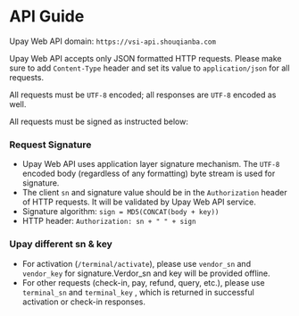 # API Guide

Upay Web API domain: `https://vsi-api.shouqianba.com`

Upay Web API accepts only JSON formatted HTTP requests. Please make sure to add `Content-Type` header and set its value to `application/json` for all requests.

All requests must be `UTF-8` encoded; all responses are `UTF-8` encoded as well.

All requests must be signed as instructed below: 

### Request Signature

* Upay Web API uses application layer signature mechanism. The `UTF-8` encoded body (regardless of any formatting) byte stream is used for signature.
* The client `sn` and signature value should be in the `Authorization` header of HTTP requests. It will be validated by Upay Web API service.
* Signature algorithm: `sign = MD5(CONCAT(body + key))`
* HTTP header: `Authorization: sn + " " + sign`

### Upay different sn & key

* For activation (`/terminal/activate`), please use `vendor_sn` and `vendor_key` for signature.Verdor_sn and key will be provided offline.
* For other requests (check-in, pay, refund, query, etc.), please use `terminal_sn` and `terminal_key` , which is returned in successful activation or check-in responses.
